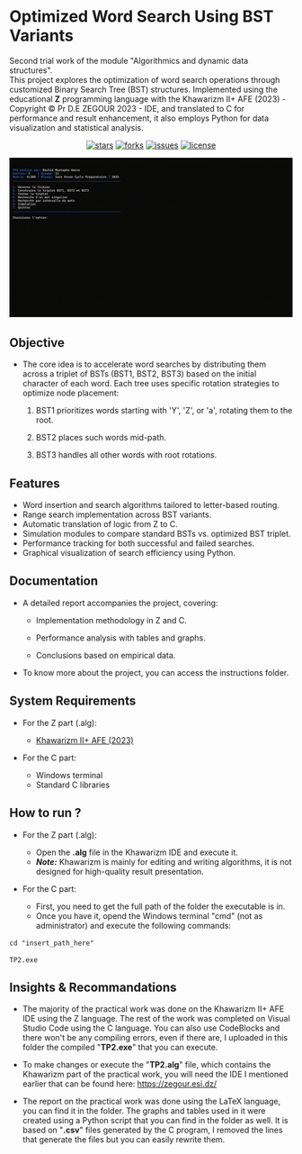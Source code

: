 # Optimized Word Search Using BST Variants

Second trial work of the module "Algorithmics and dynamic data structures".\
This project explores the optimization of word search operations through customized Binary Search Tree (BST) structures. Implemented using the educational **Z** programming language with the Khawarizm II+ AFE (2023) - Copyright © Pr D.E ZEGOUR 2023 - IDE, and translated to C for performance and result enhancement, it also employs Python for data visualization and statistical analysis.

<div align="center">
  
  [![stars](https://img.shields.io/github/stars/kalis26/Optimized-Word-Search-Using-BST-Variants)](https://github.com/kalis26/Optimized-Word-Search-Using-BST-Variants/stargazers)
  [![forks](https://img.shields.io/github/forks/kalis26/Optimized-Word-Search-Using-BST-Variants)](https://github.com/kalis26/Optimized-Word-Search-Using-BST-Variants/forks)
  [![issues](https://img.shields.io/github/issues/kalis26/Optimized-Word-Search-Using-BST-Variants?color=orange)](https://github.com/kalis26/Optimized-Word-Search-Using-BST-Variants/issues)
  [![license](https://img.shields.io/github/license/kalis26/Optimized-Word-Search-Using-BST-Variants)](https://github.com/kalis26/Optimized-Word-Search-Using-BST-Variants/blob/main/LICENSE)
  
</div>

<div align="center">
  <img src="Resources/demo.gif">
</div>

## Objective
- The core idea is to accelerate word searches by distributing them across a triplet of BSTs (BST1, BST2, BST3) based on the initial character of each word. Each tree uses specific rotation strategies to optimize node placement:

  1. BST1 prioritizes words starting with 'Y', 'Z', or 'a', rotating them to the root.

  2. BST2 places such words mid-path.

  3. BST3 handles all other words with root rotations.
 
## Features
- Word insertion and search algorithms tailored to letter-based routing.
- Range search implementation across BST variants.
- Automatic translation of logic from Z to C.
- Simulation modules to compare standard BSTs vs. optimized BST triplet.
- Performance tracking for both successful and failed searches.
- Graphical visualization of search efficiency using Python.

## Documentation
- A detailed report accompanies the project, covering:

  * Implementation methodology in Z and C.

  * Performance analysis with tables and graphs.

  * Conclusions based on empirical data.
 
- To know more about the project, you can access the instructions folder.

## System Requirements
- For the Z part (.alg):

  * [Khawarizm II+ AFE (2023)](https://zegour.esi.dz/Developpement/Seriez/khawarizm_ii_afe.htm)
 
- For the C part:

  * Windows terminal
  * Standard C libraries
 
## How to run ?

- For the Z part (.alg):

  * Open the **.alg** file in the Khawarizm IDE and execute it.
  *  ***Note:*** Khawarizm is mainly for editing and writing algorithms, it is not designed for high-quality result presentation.

- For the C part:

  * First, you need to get the full path of the folder the executable is in.
  * Once you have it, opend the Windows terminal "cmd" (not as administrator) and execute the following commands:
 
```
cd "insert_path_here"
```
```
TP2.exe
```
 
## Insights & Recommandations
  
* The majority of the practical work was done on the Khawarizm II+ AFE IDE using the Z language. The rest of the work was completed on Visual Studio Code using the C language. You can also use CodeBlocks and there won't be any compiling errors, even if there are, I uploaded in this folder the compiled "**TP2.exe**" that you can execute.

* To make changes or execute the "**TP2.alg**" file, which contains the Khawarizm part of the practical work, you will need the IDE I mentioned earlier that can be found here: https://zegour.esi.dz/

* The report on the practical work was done using the LaTeX language, you can find it in the folder. The graphs and tables used in it were created using a Python script that you can find in the folder as well. It is based on "**.csv**" files generated by the C program, I removed the lines that generate the files but you can easily rewrite them.
